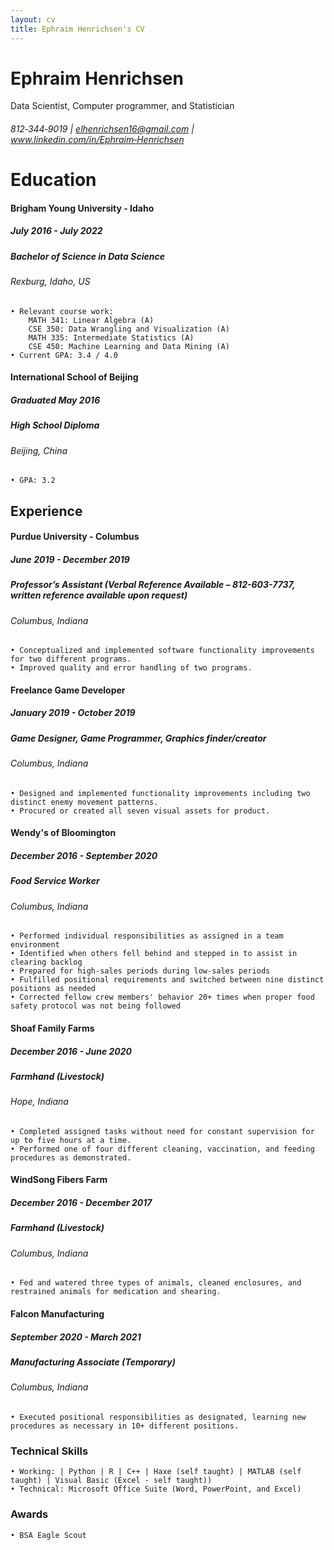 ```yaml
---
layout: cv
title: Ephraim Henrichsen's CV
---
```

<!-- # Isaac Newton
Physicist, Mathematician, Cambridge professor.

<div id="webaddress">
<a href="isaac@applesdofall.org">isaac@applesdofall.org</a>
| <a href="http://en.wikipedia.org/wiki/Isaac_Newton">My wikipedia page</a>
</div>


## Currently

Standing on the shoulders of giants

### Specialized in

Laws of motion, gravitation, minting coins, disliking [Robert Hooke](http://en.wikipedia.org/wiki/Robert_Hooke)


### Research interests

Cooling, power series, optics, alchemy, planetary motions, apples.


## Education

`1654-1660`
__The King's School, Grantham.__

`June 1661 - now`
__Trinity College, Cambridge__

- Sizar

`1667 - death`
__Trinity College, Cambridge__

- Fellow



## Awards

`2012`
President, *Royal Society*, London, UK

Associate, *French Academy of Science*, Paris, France



## Publications

A list is also available [online](http://scholar.google.co.uk/citations?user=LTOTl0YAAAAJ)

### Journals

`1669`
Newton Sir I, De analysi per æquationes numero terminorum infinitas. 

`1669`
Lectiones opticæ.

etc. etc. etc.

### Patents

`2012`
Infinitesimal calculus for solutions to physics problems, [SMBC](http://www.techdirt.com/articles/20121011/09312820678/if-patents-had-been-around-time-newton.shtml) patent 001


## Occupation

`1600`
__Royal Mint__, London

- Warden
- Minted coins

`1600`
__Lucasian professor of Mathematics__, Cambridge University -->





# Ephraim Henrichsen

Data Scientist, Computer programmer, and Statistician

###### 812‑344‑9019 | elhenrichsen16@gmail.com | www.linkedin.com/in/Ephraim‑Henrichsen

<!-- 
## Currently

Full-time student and Brigham Young University - Idaho, studying Data Science -->

# Education


#### Brigham Young University - Idaho
##### July 2016 - July 2022
##### Bachelor of Science in Data Science
###### Rexburg, Idaho, US
    • Relevant course work: 
        MATH 341: Linear Algebra (A) 
        CSE 350: Data Wrangling and Visualization (A) 
        MATH 335: Intermediate Statistics (A) 
        CSE 450: Machine Learning and Data Mining (A)
    • Current GPA: 3.4 / 4.0


#### International School of Beijing
##### Graduated May 2016
##### High School Diploma
###### Beijing, China
    • GPA: 3.2



## Experience


#### Purdue University - Columbus
##### June 2019 - December 2019
##### Professor’s Assistant (Verbal Reference Available – 812-603-7737, written reference available upon request)
###### Columbus, Indiana
    • Conceptualized and implemented software functionality improvements for two different programs.
    • Improved quality and error handling of two programs.


#### Freelance Game Developer
##### January 2019 - October 2019
##### Game Designer, Game Programmer, Graphics finder/creator
###### Columbus, Indiana
    • Designed and implemented functionality improvements including two distinct enemy movement patterns.
    • Procured or created all seven visual assets for product.


#### Wendy's of Bloomington
##### December 2016 - September 2020
##### Food Service Worker
###### Columbus, Indiana
    • Performed individual responsibilities as assigned in a team environment
    • Identified when others fell behind and stepped in to assist in clearing backlog
    • Prepared for high-sales periods during low-sales periods
    • Fulfilled positional requirements and switched between nine distinct positions as needed
    • Corrected fellow crew members' behavior 20+ times when proper food safety protocol was not being followed


#### Shoaf Family Farms
##### December 2016 - June 2020
##### Farmhand (Livestock)
###### Hope, Indiana
    • Completed assigned tasks without need for constant supervision for up to five hours at a time.
    • Performed one of four different cleaning, vaccination, and feeding procedures as demonstrated.


#### WindSong Fibers Farm
##### December 2016 - December 2017
##### Farmhand (Livestock)
###### Columbus, Indiana
    • Fed and watered three types of animals, cleaned enclosures, and restrained animals for medication and shearing.


#### Falcon Manufacturing
##### September 2020 - March 2021
##### Manufacturing Associate (Temporary)
###### Columbus, Indiana
    • Executed positional responsibilities as designated, learning new procedures as necessary in 10+ different positions.


### Technical Skills
    • Working: | Python | R | C++ | Haxe (self taught) | MATLAB (self taught) | Visual Basic (Excel - self taught))
    • Technical: Microsoft Office Suite (Word, PowerPoint, and Excel)

### Awards
    • BSA Eagle Scout



<!-- ### Footer

Last updated: December 2021 -->